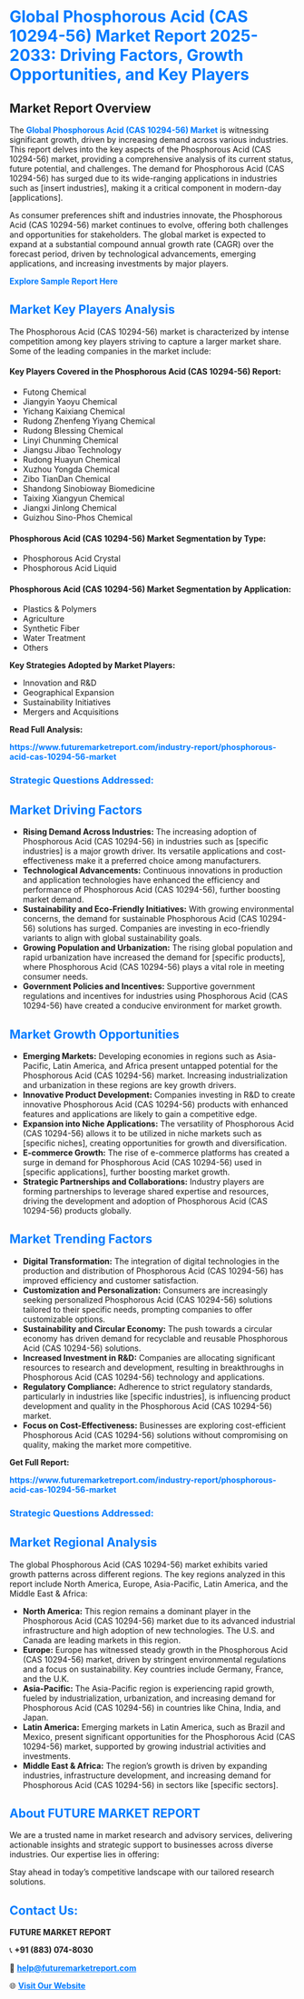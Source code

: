 <h1 style="color: #007BFF;">Global Phosphorous Acid (CAS 10294-56) Market Report 2025-2033: Driving Factors, Growth Opportunities, and Key Players</h1>

<section id="overview">
<h2>Market Report Overview</h2>
<p>The <a href="https://www.futuremarketreport.com/industry-report/phosphorous-acid-cas-10294-56-market" style="color: #007BFF; text-decoration: none;"><strong>Global Phosphorous Acid (CAS 10294-56) Market</strong></a> is witnessing significant growth, driven by increasing demand across various industries. This report delves into the key aspects of the Phosphorous Acid (CAS 10294-56) market, providing a comprehensive analysis of its current status, future potential, and challenges. The demand for Phosphorous Acid (CAS 10294-56) has surged due to its wide-ranging applications in industries such as [insert industries], making it a critical component in modern-day [applications].</p>
<p>As consumer preferences shift and industries innovate, the Phosphorous Acid (CAS 10294-56) market continues to evolve, offering both challenges and opportunities for stakeholders. The global market is expected to expand at a substantial compound annual growth rate (CAGR) over the forecast period, driven by technological advancements, emerging applications, and increasing investments by major players.</p>
</section>

<section id="overview">
<p><a href="https://www.futuremarketreport.com/request-sample/reportId=26190" style="color: #007BFF; text-decoration: none;"><strong>Explore Sample Report Here</strong></a></p>
</section>

<section id="key-players">
<h2 style="color: #007BFF;">Market Key Players Analysis</h2>
<p>The Phosphorous Acid (CAS 10294-56) market is characterized by intense competition among key players striving to capture a larger market share. Some of the leading companies in the market include:</p>
<h4>Key Players Covered in the Phosphorous Acid (CAS 10294-56) Report:</h4>
<ul><li>Futong Chemical</li><li>Jiangyin Yaoyu Chemical</li><li>Yichang Kaixiang Chemical</li><li>Rudong Zhenfeng Yiyang Chemical</li><li>Rudong Blessing Chemical</li><li>Linyi Chunming Chemical</li><li>Jiangsu Jibao Technology</li><li>Rudong Huayun Chemical</li><li>Xuzhou Yongda Chemical</li><li>Zibo TianDan Chemical</li><li>Shandong Sinobioway Biomedicine</li><li>Taixing Xiangyun Chemical</li><li>Jiangxi Jinlong Chemical</li><li>Guizhou Sino-Phos Chemical</li></ul>
<h4>Phosphorous Acid (CAS 10294-56) Market Segmentation by Type:</h4>
<ul><li>Phosphorous Acid Crystal</li><li>Phosphorous Acid Liquid</li></ul>

<h4>Phosphorous Acid (CAS 10294-56) Market Segmentation by Application:</h4>
<ul><li>Plastics &amp; Polymers</li><li>Agriculture</li><li>Synthetic Fiber</li><li>Water Treatment</li><li>Others</li></ul>
<p><strong>Key Strategies Adopted by Market Players:</strong></p>
<ul>
<li>Innovation and R&D</li>
<li>Geographical Expansion</li>
<li>Sustainability Initiatives</li>
<li>Mergers and Acquisitions</li>
</ul>
</section>

<section>
<p><strong>Read Full Analysis: </strong></p><a href="https://www.futuremarketreport.com/industry-report/phosphorous-acid-cas-10294-56-market" style="color: #007BFF; text-decoration: none;"><strong>https://www.futuremarketreport.com/industry-report/phosphorous-acid-cas-10294-56-market</strong></a>
<h3 style="color: #007BFF;">Strategic Questions Addressed:</h3>
</section>

<section id="driving-factors">
<h2 style="color: #007BFF;">Market Driving Factors</h2>
<ul>
<li><strong>Rising Demand Across Industries:</strong> The increasing adoption of Phosphorous Acid (CAS 10294-56) in industries such as [specific industries] is a major growth driver. Its versatile applications and cost-effectiveness make it a preferred choice among manufacturers.</li>
<li><strong>Technological Advancements:</strong> Continuous innovations in production and application technologies have enhanced the efficiency and performance of Phosphorous Acid (CAS 10294-56), further boosting market demand.</li>
<li><strong>Sustainability and Eco-Friendly Initiatives:</strong> With growing environmental concerns, the demand for sustainable Phosphorous Acid (CAS 10294-56) solutions has surged. Companies are investing in eco-friendly variants to align with global sustainability goals.</li>
<li><strong>Growing Population and Urbanization:</strong> The rising global population and rapid urbanization have increased the demand for [specific products], where Phosphorous Acid (CAS 10294-56) plays a vital role in meeting consumer needs.</li>
<li><strong>Government Policies and Incentives:</strong> Supportive government regulations and incentives for industries using Phosphorous Acid (CAS 10294-56) have created a conducive environment for market growth.</li>
</ul>
</section>

<section id="growth-opportunities">
<h2 style="color: #007BFF;">Market Growth Opportunities</h2>
<ul>
<li><strong>Emerging Markets:</strong> Developing economies in regions such as Asia-Pacific, Latin America, and Africa present untapped potential for the Phosphorous Acid (CAS 10294-56) market. Increasing industrialization and urbanization in these regions are key growth drivers.</li>
<li><strong>Innovative Product Development:</strong> Companies investing in R&D to create innovative Phosphorous Acid (CAS 10294-56) products with enhanced features and applications are likely to gain a competitive edge.</li>
<li><strong>Expansion into Niche Applications:</strong> The versatility of Phosphorous Acid (CAS 10294-56) allows it to be utilized in niche markets such as [specific niches], creating opportunities for growth and diversification.</li>
<li><strong>E-commerce Growth:</strong> The rise of e-commerce platforms has created a surge in demand for Phosphorous Acid (CAS 10294-56) used in [specific applications], further boosting market growth.</li>
<li><strong>Strategic Partnerships and Collaborations:</strong> Industry players are forming partnerships to leverage shared expertise and resources, driving the development and adoption of Phosphorous Acid (CAS 10294-56) products globally.</li>
</ul>
</section>

<section id="trending-factors">
<h2 style="color: #007BFF;">Market Trending Factors</h2>
<ul>
<li><strong>Digital Transformation:</strong> The integration of digital technologies in the production and distribution of Phosphorous Acid (CAS 10294-56) has improved efficiency and customer satisfaction.</li>
<li><strong>Customization and Personalization:</strong> Consumers are increasingly seeking personalized Phosphorous Acid (CAS 10294-56) solutions tailored to their specific needs, prompting companies to offer customizable options.</li>
<li><strong>Sustainability and Circular Economy:</strong> The push towards a circular economy has driven demand for recyclable and reusable Phosphorous Acid (CAS 10294-56) solutions.</li>
<li><strong>Increased Investment in R&D:</strong> Companies are allocating significant resources to research and development, resulting in breakthroughs in Phosphorous Acid (CAS 10294-56) technology and applications.</li>
<li><strong>Regulatory Compliance:</strong> Adherence to strict regulatory standards, particularly in industries like [specific industries], is influencing product development and quality in the Phosphorous Acid (CAS 10294-56) market.</li>
<li><strong>Focus on Cost-Effectiveness:</strong> Businesses are exploring cost-efficient Phosphorous Acid (CAS 10294-56) solutions without compromising on quality, making the market more competitive.</li>
</ul>
</section>

<section>
<p><strong>Get Full Report: </strong></p><a href="https://www.futuremarketreport.com/industry-report/phosphorous-acid-cas-10294-56-market" style="color: #007BFF; text-decoration: none;"><strong>https://www.futuremarketreport.com/industry-report/phosphorous-acid-cas-10294-56-market</strong></a>
<h3 style="color: #007BFF;">Strategic Questions Addressed:</h3>
</section>


<section id="regional-analysis">
<h2 style="color: #007BFF;">Market Regional Analysis</h2>
<p>The global Phosphorous Acid (CAS 10294-56) market exhibits varied growth patterns across different regions. The key regions analyzed in this report include North America, Europe, Asia-Pacific, Latin America, and the Middle East & Africa:</p>
<ul>
<li><strong>North America:</strong> This region remains a dominant player in the Phosphorous Acid (CAS 10294-56) market due to its advanced industrial infrastructure and high adoption of new technologies. The U.S. and Canada are leading markets in this region.</li>
<li><strong>Europe:</strong> Europe has witnessed steady growth in the Phosphorous Acid (CAS 10294-56) market, driven by stringent environmental regulations and a focus on sustainability. Key countries include Germany, France, and the U.K.</li>
<li><strong>Asia-Pacific:</strong> The Asia-Pacific region is experiencing rapid growth, fueled by industrialization, urbanization, and increasing demand for Phosphorous Acid (CAS 10294-56) in countries like China, India, and Japan.</li>
<li><strong>Latin America:</strong> Emerging markets in Latin America, such as Brazil and Mexico, present significant opportunities for the Phosphorous Acid (CAS 10294-56) market, supported by growing industrial activities and investments.</li>
<li><strong>Middle East & Africa:</strong> The region’s growth is driven by expanding industries, infrastructure development, and increasing demand for Phosphorous Acid (CAS 10294-56) in sectors like [specific sectors].</li>
</ul>
</section>

<footer>
<h2 style="color: #007BFF;">About FUTURE MARKET REPORT</h2>
<p>We are a trusted name in market research and advisory services, delivering actionable insights and strategic support to businesses across diverse industries. Our expertise lies in offering:</p>

<p>Stay ahead in today’s competitive landscape with our tailored research solutions.</p>

<h2 style="color: #007BFF;">Contact Us:</h2>
<p><strong>FUTURE MARKET REPORT</strong></p>
<p>📞 <strong>+91 (883) 074-8030</strong></p>
<p>📧 <strong><a href="mailto:help@futuremarketreport.com" style="color: #007BFF;">help@futuremarketreport.com</a></strong></p>
<p>🌐 <strong><a href="https://www.futuremarketreport.com/" style="color: #007BFF;">Visit Our Website</a></strong></p>
</footer>